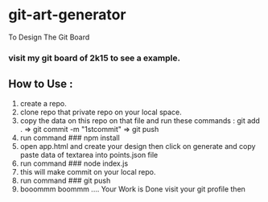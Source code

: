 # git-art-generator
To Design The Git Board
### visit my git board of 2k15 to see a example.
## How to Use : 
1. create a repo.
2. clone repo that private repo on your local space.
3. copy the data on this repo on that file and run these commands : git add . => git commit -m "1stcommit" => git push
4. run command ### npm install
5. open app.html and create your design then click on generate and copy paste data of textarea into points.json file
6. run command ### node index.js
7. this will make commit on your local repo.
8. run command ### git push
9. booommm boommm .... Your Work is Done visit your git profile then
